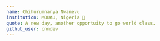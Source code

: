```yaml
---
name: Chihurumnanya Nwanevu 
institution: MOUAU, Nigeria 🚩 
quote: A new day, another opportuity to go world class. 
github_user: cnndev
---
```

